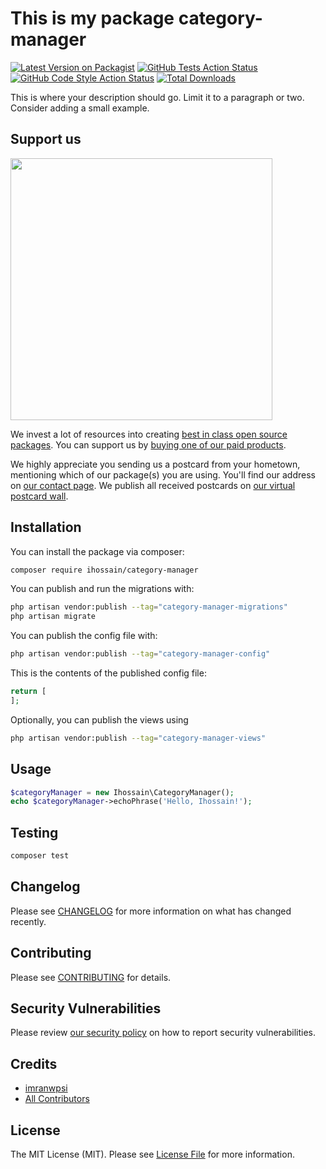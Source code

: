 # This is my package category-manager

[![Latest Version on Packagist](https://img.shields.io/packagist/v/imranwpsi/category-manager.svg?style=flat-square)](https://packagist.org/packages/imranwpsi/category-manager)
[![GitHub Tests Action Status](https://img.shields.io/github/actions/workflow/status/imranwpsi/category-manager/run-tests.yml?branch=main&label=tests&style=flat-square)](https://github.com/imranwpsi/category-manager/actions?query=workflow%3Arun-tests+branch%3Amain)
[![GitHub Code Style Action Status](https://img.shields.io/github/actions/workflow/status/imranwpsi/category-manager/fix-php-code-style-issues.yml?branch=main&label=code%20style&style=flat-square)](https://github.com/imranwpsi/category-manager/actions?query=workflow%3A"Fix+PHP+code+style+issues"+branch%3Amain)
[![Total Downloads](https://img.shields.io/packagist/dt/imranwpsi/category-manager.svg?style=flat-square)](https://packagist.org/packages/imranwpsi/category-manager)

This is where your description should go. Limit it to a paragraph or two. Consider adding a small example.

## Support us

[<img src="https://github-ads.s3.eu-central-1.amazonaws.com/category-manager.jpg?t=1" width="419px" />](https://spatie.be/github-ad-click/category-manager)

We invest a lot of resources into creating [best in class open source packages](https://spatie.be/open-source). You can support us by [buying one of our paid products](https://spatie.be/open-source/support-us).

We highly appreciate you sending us a postcard from your hometown, mentioning which of our package(s) you are using. You'll find our address on [our contact page](https://spatie.be/about-us). We publish all received postcards on [our virtual postcard wall](https://spatie.be/open-source/postcards).

## Installation

You can install the package via composer:

```bash
composer require ihossain/category-manager
```

You can publish and run the migrations with:

```bash
php artisan vendor:publish --tag="category-manager-migrations"
php artisan migrate
```

You can publish the config file with:

```bash
php artisan vendor:publish --tag="category-manager-config"
```

This is the contents of the published config file:

```php
return [
];
```

Optionally, you can publish the views using

```bash
php artisan vendor:publish --tag="category-manager-views"
```

## Usage

```php
$categoryManager = new Ihossain\CategoryManager();
echo $categoryManager->echoPhrase('Hello, Ihossain!');
```

## Testing

```bash
composer test
```

## Changelog

Please see [CHANGELOG](CHANGELOG.md) for more information on what has changed recently.

## Contributing

Please see [CONTRIBUTING](CONTRIBUTING.md) for details.

## Security Vulnerabilities

Please review [our security policy](../../security/policy) on how to report security vulnerabilities.

## Credits

- [imranwpsi](https://github.com/imranwpsi)
- [All Contributors](../../contributors)

## License

The MIT License (MIT). Please see [License File](LICENSE.md) for more information.
